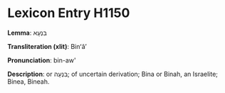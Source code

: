 # Lexicon Entry H1150

**Lemma**: בִּנְעָא

**Transliteration (xlit)**: Binʻâʼ

**Pronunciation**: bin-aw'

**Description**:
or בִּנְעָה; of uncertain derivation; Bina or Binah, an Israelite; Binea, Bineah.
